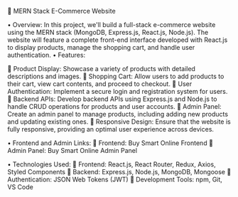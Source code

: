 	MERN Stack E-Commerce Website

•	Overview:
In this project, we'll build a full-stack e-commerce website using the MERN stack (MongoDB, Express.js, React.js, Node.js). The website will feature a complete front-end interface developed with React.js to display products, manage the shopping cart, and handle user authentication.
•	Features:

	Product Display: Showcase a variety of products with detailed descriptions and images.
	Shopping Cart: Allow users to add products to their cart, view cart contents, and proceed to checkout.
	User Authentication: Implement a secure login and registration system for users.
	Backend APIs: Develop backend APIs using Express.js and Node.js to handle CRUD operations for products and user accounts.
	Admin Panel: Create an admin panel to manage products, including adding new products and updating existing ones.
	Responsive Design: Ensure that the website is fully responsive, providing an optimal user experience across devices.

•	Frontend and Admin Links:
	Frontend: Buy Smart Online Frontend
	Admin Panel: Buy Smart Online Admin Panel

•	Technologies Used:
	Frontend: React.js, React Router, Redux, Axios, Styled Components
	Backend: Express.js, Node.js, MongoDB, Mongoose
	Authentication: JSON Web Tokens (JWT)
	Development Tools: npm, Git, VS Code
